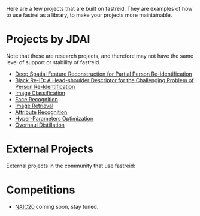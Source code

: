 
Here are a few projects that are built on fastreid.
They are examples of how to use fastrei as a library, to make your projects more maintainable.

# Projects by JDAI

Note that these are research projects, and therefore may not have the same level of support or stability of fastreid.

- [Deep Spatial Feature Reconstruction for Partial Person Re-identification](https://github.com/JDAI-CV/fast-reid/tree/master/projects/PartialReID)
- [Black Re-ID: A Head-shoulder Descriptor for the Challenging Problem of Person Re-Identification](https://github.com/JDAI-CV/fast-reid/tree/master/projects/HAA)
- [Image Classification](https://github.com/JDAI-CV/fast-reid/tree/master/projects/FastCls)
- [Face Recognition](https://github.com/JDAI-CV/fast-reid/tree/master/projects/FastFace)
- [Image Retrieval](https://github.com/JDAI-CV/fast-reid/tree/master/projects/FastRetri)
- [Attribute Recognition](https://github.com/JDAI-CV/fast-reid/tree/master/projects/FastAttr)
- [Hyper-Parameters Optimization](https://github.com/JDAI-CV/fast-reid/tree/master/projects/FastTune)
- [Overhaul Distillation](https://github.com/JDAI-CV/fast-reid/tree/master/projects/FastDistill)

# External Projects

External projects in the community that use fastreid:

# Competitions

- [NAIC20]() coming soon, stay tuned.